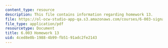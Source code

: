 ```yaml
---
content_type: resource
description: This file contains information regarding homework 13.
file: https://ol-ocw-studio-app-qa.s3.amazonaws.com/courses/6-003-signals-and-systems-fall-2011/4ced8e0b19884b99fb5191adc2fe2143_MIT6_003F11_hw13.pdf
file_type: application/pdf
resourcetype: Document
title: 6.003 Homework 13
uid: 4ced8e0b-1988-4b99-fb51-91adc2fe2143
---
```

